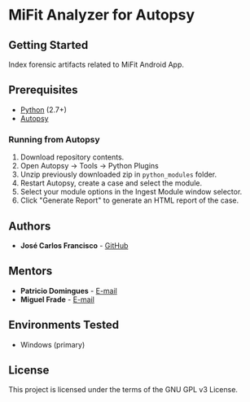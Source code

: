 # MiFit Analyzer for Autopsy

## Getting Started

Index forensic artifacts related to MiFit Android App.

## Prerequisites

* [Python](https://www.python.org/downloads/) (2.7+)
* [Autopsy](https://www.sleuthkit.org/autopsy/)

### Running from Autopsy

1. Download repository contents.
2. Open Autopsy -> Tools -> Python Plugins
3. Unzip previously downloaded zip in `python_modules` folder.
4. Restart Autopsy, create a case and select the module.
5. Select your module options in the Ingest Module window selector.
6. Click "Generate Report" to generate an HTML report of the case.

## Authors

* **José Carlos Francisco** - [GitHub](https://github.com/98jfran)

## Mentors

* **Patricio Domingues** - [E-mail](patricio.domingues@ipleiria.pt)
* **Miguel Frade** - [E-mail](miguel.frade@ipleiria.pt)

## Environments Tested

* Windows (primary)

## License

This project is licensed under the terms of the GNU GPL v3 License.

